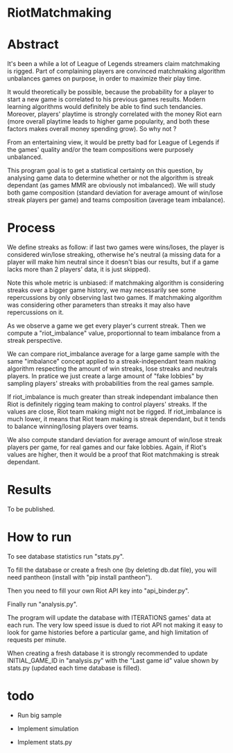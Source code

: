 # RiotMatchmaking

# Abstract

It's been a while a lot of League of Legends streamers claim matchmaking is rigged. Part of complaining players are convinced matchmaking algorithm unbalances games on purpose, in order to maximize their play time.

It would theoretically be possible, because the probability for a player to start a new game is correlated to his previous games results. Modern learning algorithms would definitely be able to find such tendancies. Moreover, players' playtime is strongly correlated with the money Riot earn (more overall playtime leads to higher game popularity, and both these factors makes overall money spending grow). So why not ?

From an entertaining view, it would be pretty bad for League of Legends if the games' quality and/or the team compositions were purposely unbalanced.

This program goal is to get a statistical certainty on this question, by analysing game data to determine whether or not the algorithm is streak dependant (as games MMR are obviously not imbalanced).
We will study both game composition (standard deviation for average amount of win/lose streak players per game) and teams composition (average team imbalance).

# Process

We define streaks as follow: if last two games were wins/loses, the player is considered win/lose streaking, otherwise he's neutral (a missing data for a player will make him neutral since it doesn't bias our results, but if a game lacks more than 2 players' data, it is just skipped).

Note this whole metric is unbiased: if matchmaking algorithm is considering streaks over a bigger game history, we may necessarily see some repercussions by only observing last two games. If matchmaking algorithm was considering other parameters than streaks it may also have repercussions on it. 

As we observe a game we get every player's current streak. Then we compute a "riot_imbalance" value, proportionnal to team imbalance from a streak perspective.

We can compare riot_imbalance average for a large game sample with the same "imbalance" concept applied to a streak-independant team making algorithm respecting the amount of win streaks, lose streaks and neutrals players. In pratice we just create a large amount of "fake lobbies" by sampling players' streaks with probabilities from the real games sample.

If riot_imbalance is much greater than streak independant imbalance then Riot is definitely rigging team making to control players' streaks.
If the values are close, Riot team making might not be rigged.
If riot_imbalance is much lower, it means that Riot team making is streak dependant, but it tends to balance winning/losing players over teams.

We also compute standard deviation for average amount of win/lose streak players per game, for real games and our fake lobbies.
Again, if Riot's values are higher, then it would be a proof that Riot matchmaking is streak dependant.

# Results

To be published.

# How to run

To see database statistics run "stats.py".

To fill the database or create a fresh one (by deleting db.dat file), you will need pantheon (install with "pip install pantheon").

Then you need to fill your own Riot API key into "api_binder.py".

Finally run "analysis.py".

The program will update the database with ITERATIONS games' data at each run. The very low speed issue is dued to riot API not making it easy to look for game histories before a particular game, and high limitation of requests per minute.

When creating a fresh database it is strongly recommended to update INITIAL_GAME_ID in "analysis.py" with the "Last game id" value shown by stats.py (updated each time database is filled).

# todo

- Run big sample

- Implement simulation

- Implement stats.py




